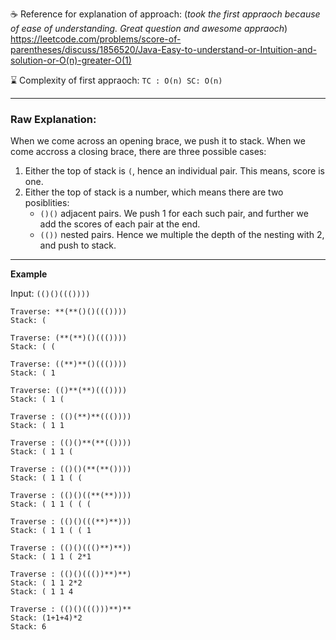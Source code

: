 ☕ Reference for explanation of approach: (*took the first appraoch because of ease of understanding. Great question and awesome appraoch*)
https://leetcode.com/problems/score-of-parentheses/discuss/1856520/Java-Easy-to-understand-or-Intuition-and-solution-or-O(n)-greater-O(1)

⌛ Complexity of first appraoch:
`TC : O(n) SC: O(n)`
___
### Raw Explanation:

When we come across an opening brace, we push it to stack.
When we come accross a closing brace, there are three possible cases:
1. Either the top of stack is `(`, hence an individual pair. This means, score is one.
2. Either the top of stack is a number, which means there are two posiblities:
    -  `()()` adjacent pairs. We push 1 for each such pair, and further we add the scores of each pair at the end.
    -  `(())` nested pairs. Hence we multiple the depth of the nesting with 2, and push to stack.
___
**Example**

Input: `(()()((())))`
```
Traverse: **(**()()((())))
Stack: (

Traverse: (**(**)()((())))
Stack: ( ( 

Traverse: ((**)**()((())))
Stack: ( 1

Traverse: (()**(**)((())))
Stack: ( 1 (

Traverse : (()(**)**((())))
Stack: ( 1 1

Traverse : (()()**(**(())))
Stack: ( 1 1 (

Traverse : (()()(**(**())))
Stack: ( 1 1 ( (

Traverse : (()()((**(**))))
Stack: ( 1 1 ( ( ( 

Traverse : (()()(((**)**)))
Stack: ( 1 1 ( ( 1

Traverse : (()()((()**)**))
Stack: ( 1 1 ( 2*1

Traverse : (()()((())**)**)
Stack: ( 1 1 2*2
Stack: ( 1 1 4

Traverse : (()()((()))**)**
Stack: (1+1+4)*2
Stack: 6
```
